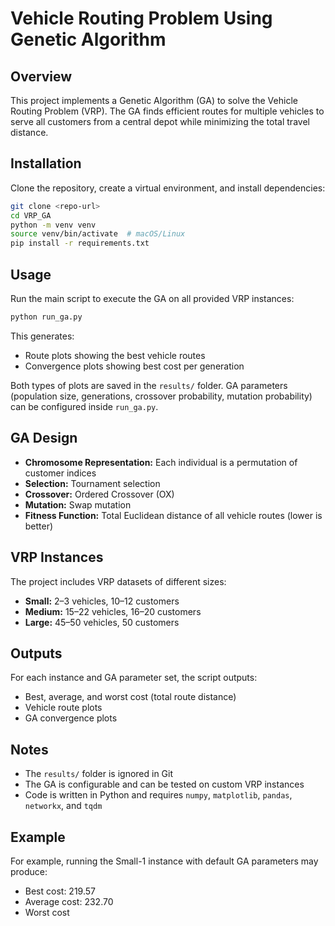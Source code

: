 # Vehicle Routing Problem Using Genetic Algorithm

## Overview

This project implements a Genetic Algorithm (GA) to solve the Vehicle Routing Problem (VRP). The GA finds efficient routes for multiple vehicles to serve all customers from a central depot while minimizing the total travel distance.

## Installation

Clone the repository, create a virtual environment, and install dependencies:

```bash
git clone <repo-url>
cd VRP_GA
python -m venv venv
source venv/bin/activate  # macOS/Linux
pip install -r requirements.txt
```

## Usage

Run the main script to execute the GA on all provided VRP instances:

```bash
python run_ga.py
```

This generates:

* Route plots showing the best vehicle routes
* Convergence plots showing best cost per generation

Both types of plots are saved in the `results/` folder. GA parameters (population size, generations, crossover probability, mutation probability) can be configured inside `run_ga.py`.

## GA Design

* **Chromosome Representation:** Each individual is a permutation of customer indices
* **Selection:** Tournament selection
* **Crossover:** Ordered Crossover (OX)
* **Mutation:** Swap mutation
* **Fitness Function:** Total Euclidean distance of all vehicle routes (lower is better)

## VRP Instances

The project includes VRP datasets of different sizes:

* **Small:** 2–3 vehicles, 10–12 customers
* **Medium:** 15–22 vehicles, 16–20 customers
* **Large:** 45–50 vehicles, 50 customers

## Outputs

For each instance and GA parameter set, the script outputs:

* Best, average, and worst cost (total route distance)
* Vehicle route plots
* GA convergence plots

## Notes

* The `results/` folder is ignored in Git
* The GA is configurable and can be tested on custom VRP instances
* Code is written in Python and requires `numpy`, `matplotlib`, `pandas`, `networkx`, and `tqdm`

## Example

For example, running the Small-1 instance with default GA parameters may produce:

* Best cost: 219.57
* Average cost: 232.70
* Worst cost
